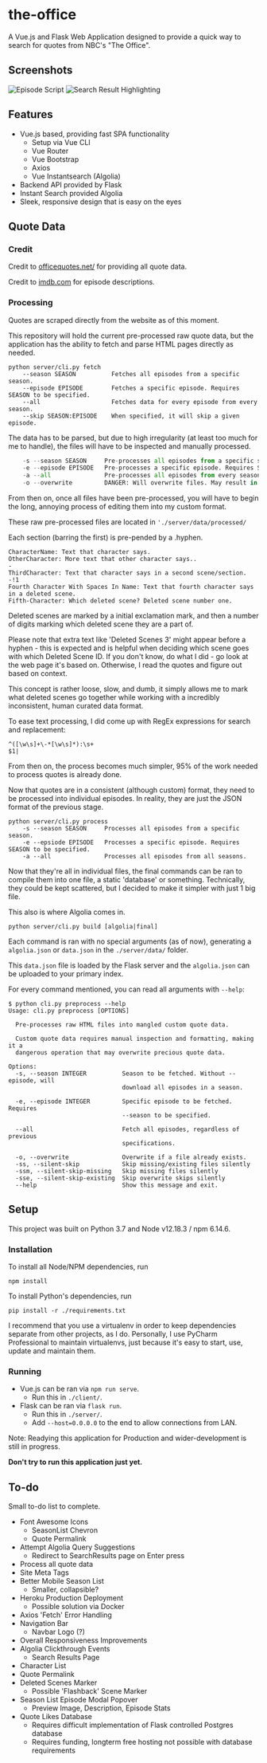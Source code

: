# the-office

A Vue.js and Flask Web Application designed to provide a quick way to search for quotes from NBC's "The Office".

## Screenshots

![Episode Script](episode.png)
![Search Result Highlighting](search_results.png)

## Features

- Vue.js based, providing fast SPA functionality
    - Setup via Vue CLI
    - Vue Router
    - Vue Bootstrap
    - Axios
    - Vue Instantsearch (Algolia)
- Backend API provided by Flask
- Instant Search provided Algolia
- Sleek, responsive design that is easy on the eyes

## Quote Data

### Credit

Credit to [officequotes.net/](https://www.officequotes.net/) for providing all quote data.

Credit to [imdb.com](https://www.imdb.com/title/tt0386676/) for episode descriptions.

### Processing

Quotes are scraped directly from the website as of this moment.

This repository will hold the current pre-processed raw quote data, but the application has the ability to fetch and parse
HTML pages directly as needed.

```
python server/cli.py fetch
    --season SEASON          Fetches all episodes from a specific season.
    --episode EPISODE        Fetches a specific episode. Requires SEASON to be specified.
    --all                    Fetches data for every episode from every season.
    --skip SEASON:EPISODE    When specified, it will skip a given episode.
```

The data has to be parsed, but due to high irregularity (at least too much for me to handle), the files will have to be
inspected and manually processed.

```python server/cli.py preprocess
    -s --season SEASON     Pre-processes all episodes from a specific season.
    -e --episode EPISODE   Pre-processes a specific episode. Requires SEASON to be specified.
    -a --all               Pre-processes all episodes from every season.
    -o --overwrite         DANGER: Will overwrite files. May result in manually processed files to be lost forever.
```

From then on, once all files have been pre-processed, you will have to begin the long, annoying process of editing them into my custom format.

These raw pre-processed files are located in `'./server/data/processed/`

Each section (barring the first) is pre-pended by a .hyphen.

```
CharacterName: Text that character says.
OtherCharacter: More text that other character says..
-
ThirdCharacter: Text that character says in a second scene/section.
-!1
Fourth Character With Spaces In Name: Text that fourth character says in a deleted scene.
Fifth-Character: Which deleted scene? Deleted scene number one.
```

Deleted scenes are marked by a initial exclamation mark, and then a number of digits marking which deleted scene they are a part of.

Please note that extra text like 'Deleted Scenes 3' might appear before a hyphen - this is expected and is helpful when deciding
which scene goes with which Deleted Scene ID. If you don't know, do what I did - go look at the web page it's based on.
Otherwise, I read the quotes and figure out based on context.

This concept is rather loose, slow, and dumb, it simply allows me to mark what deleted scenes go together while working
with a incredibly inconsistent, human curated data format.

To ease text processing, I did come up with RegEx expressions for search and replacement:

```
^([\w\s]+\-*[\w\s]*):\s+
$1|
```

From then on, the process becomes much simpler, 95% of the work needed to process quotes is already done.

Now that quotes are in a consistent (although custom) format, they need to be processed into individual episodes. In reality,
they are just the JSON format of the previous stage.

```
python server/cli.py process
    -s --season SEASON     Processes all episodes from a specific season.
    -e --epsiode EPISODE   Processes a specific episode. Requires SEASON to be specified.
    -a --all               Processes all episodes from all seasons.
```

Now that they're all in individual files, the final commands can be ran to compile them into one file, a static
'database' or something. Technically, they could be kept scattered, but I decided to make it simpler with just 1 big file.

This also is where Algolia comes in.

```
python server/cli.py build [algolia|final]
```

Each command is ran with no special arguments (as of now), generating a `algolia.json` or `data.json` in the `./server/data/` folder.

This `data.json` file is loaded by the Flask server and the `algolia.json` can be uploaded to your primary index.

For every command mentioned, you can read all arguments with `--help`:

```
$ python cli.py preprocess --help
Usage: cli.py preprocess [OPTIONS]

  Pre-processes raw HTML files into mangled custom quote data.

  Custom quote data requires manual inspection and formatting, making it a
  dangerous operation that may overwrite precious quote data.

Options:
  -s, --season INTEGER          Season to be fetched. Without --episode, will
                                download all episodes in a season.

  -e, --episode INTEGER         Specific episode to be fetched. Requires
                                --season to be specified.

  --all                         Fetch all episodes, regardless of previous
                                specifications.

  -o, --overwrite               Overwrite if a file already exists.
  -ss, --silent-skip            Skip missing/existing files silently
  -ssm, --silent-skip-missing   Skip missing files silently
  -sse, --silent-skip-existing  Skip overwrite skips silently
  --help                        Show this message and exit.
```

## Setup

This project was built on Python 3.7 and Node v12.18.3 / npm 6.14.6.

### Installation

To install all Node/NPM dependencies, run

```
npm install
```

To install Python's dependencies, run

```
pip install -r ./requirements.txt
```

I recommend that you use a virtualenv in order to keep dependencies separate from other projects, as I do.
Personally, I use PyCharm Professional to maintain virtualenvs, just because it's easy to start, use, update and maintain
them.

### Running

- Vue.js can be ran via `npm run serve`.
    - Run this in `./client/`.
- Flask can be ran via `flask run`.
    - Run this in `./server/`.
    - Add `--host=0.0.0.0` to the end to allow connections from LAN.
    
Note: Readying this application for Production and wider-development is still in progress.

**Don't try to run this application just yet.**

## To-do

Small to-do list to complete.

- Font Awesome Icons
    - SeasonList Chevron
    - Quote Permalink
- Attempt Algolia Query Suggestions
    - Redirect to SearchResults page on Enter press
- Process all quote data
- Site Meta Tags
- Better Mobile Season List
    - Smaller, collapsible?
- Heroku Production Deployment
    - Possible solution via Docker
- Axios 'Fetch' Error Handling
- Navigation Bar
    - Navbar Logo (?)
- Overall Responsiveness Improvements
- Algolia Clickthrough Events
    - Search Results Page
- Character List
- Quote Permalink
- Deleted Scenes Marker
    - Possible 'Flashback' Scene Marker
- Season List Episode Modal Popover
    - Preview Image, Description, Episode Stats
- Quote Likes Database
    - Requires difficult implementation of Flask controlled Postgres database
    - Requires funding, longterm free hosting not possible with database requirements
